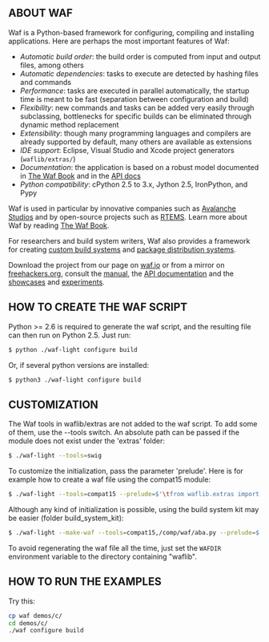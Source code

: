 ## ABOUT WAF

Waf is a Python-based framework for configuring, compiling and installing applications. Here are perhaps the most important features of Waf:

  * *Automatic build order*: the build order is computed from input and output files, among others
  * *Automatic dependencies*: tasks to execute are detected by hashing files and commands
  * *Performance*: tasks are executed in parallel automatically, the startup time is meant to be fast (separation between configuration and build)
  * *Flexibility*: new commands and tasks can be added very easily through subclassing, bottlenecks for specific builds can be eliminated through dynamic method replacement
  * *Extensibility*: though many programming languages and compilers are already supported by default, many others are available as extensions
  * *IDE support*: Eclipse, Visual Studio and Xcode project generators (`waflib/extras/`)
  * *Documentation*: the application is based on a robust model documented in [The Waf Book](https://waf.io/book/) and in the [API docs](https://waf.io/apidocs/)
  * *Python compatibility*: cPython 2.5 to 3.x, Jython 2.5, IronPython, and Pypy

Waf is used in particular by innovative companies such as [Avalanche Studios](http://www.avalanchestudios.se) and by open-source projects such as [RTEMS](https://www.rtems.org/). Learn more about Waf by reading [The Waf Book](https://waf.io/book/).

For researchers and build system writers, Waf also provides a framework for creating [custom build systems](https://gitlab.com/ita1024/waf/tree/master/build_system_kit) and [package distribution systems](https://gitlab.com/ita1024/waf/blob/master/playground/distnet/README.rst).

Download the project from our page on [waf.io](https://waf.io/) or from a mirror on [freehackers.org](http://www.freehackers.org/~tnagy/release/), consult the [manual](https://waf.io/book/), the [API documentation](https://waf.io/apidocs/) and the [showcases](https://gitlab.com/ita1024/waf/tree/master/demos) and [experiments](https://gitlab.com/ita1024/waf/tree/master/playground).

## HOW TO CREATE THE WAF SCRIPT

Python >= 2.6 is required to generate the waf script, and the resulting file can then run on Python 2.5.
Just run:
```sh
$ python ./waf-light configure build
```
Or, if several python versions are installed:
```sh
$ python3 ./waf-light configure build
```

## CUSTOMIZATION

The Waf tools in waflib/extras are not added to the waf script. To add
some of them, use the --tools switch. An absolute path can be passed
if the module does not exist under the 'extras' folder:
```sh
$ ./waf-light --tools=swig
```

To customize the initialization, pass the parameter 'prelude'. Here is for example
how to create a waf file using the compat15 module:
```sh
$ ./waf-light --tools=compat15 --prelude=$'\tfrom waflib.extras import compat15\n'
```

Although any kind of initialization is possible, using the build system kit
may be easier (folder build\_system\_kit):
```sh
$ ./waf-light --make-waf --tools=compat15,/comp/waf/aba.py --prelude=$'\tfrom waflib.extras import compat15\n\tprint("ok")'
```

To avoid regenerating the waf file all the time, just set the `WAFDIR` environment variable to the directory containing "waflib".

## HOW TO RUN THE EXAMPLES

Try this:
```sh
cp waf demos/c/
cd demos/c/
./waf configure build
```

